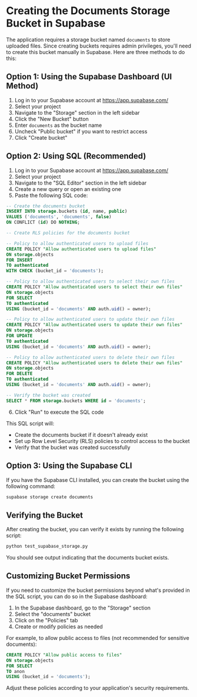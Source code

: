# Creating the Documents Storage Bucket in Supabase

The application requires a storage bucket named `documents` to store uploaded files. Since creating buckets requires admin privileges, you'll need to create this bucket manually in Supabase. Here are three methods to do this:

## Option 1: Using the Supabase Dashboard (UI Method)

1. Log in to your Supabase account at https://app.supabase.com/
2. Select your project
3. Navigate to the "Storage" section in the left sidebar
4. Click the "New Bucket" button
5. Enter `documents` as the bucket name
6. Uncheck "Public bucket" if you want to restrict access
7. Click "Create bucket"

## Option 2: Using SQL (Recommended)

1. Log in to your Supabase account at https://app.supabase.com/
2. Select your project
3. Navigate to the "SQL Editor" section in the left sidebar
4. Create a new query or open an existing one
5. Paste the following SQL code:

```sql
-- Create the documents bucket
INSERT INTO storage.buckets (id, name, public)
VALUES ('documents', 'documents', false)
ON CONFLICT (id) DO NOTHING;

-- Create RLS policies for the documents bucket

-- Policy to allow authenticated users to upload files
CREATE POLICY "Allow authenticated users to upload files"
ON storage.objects
FOR INSERT
TO authenticated
WITH CHECK (bucket_id = 'documents');

-- Policy to allow authenticated users to select their own files
CREATE POLICY "Allow authenticated users to select their own files"
ON storage.objects
FOR SELECT
TO authenticated
USING (bucket_id = 'documents' AND auth.uid() = owner);

-- Policy to allow authenticated users to update their own files
CREATE POLICY "Allow authenticated users to update their own files"
ON storage.objects
FOR UPDATE
TO authenticated
USING (bucket_id = 'documents' AND auth.uid() = owner);

-- Policy to allow authenticated users to delete their own files
CREATE POLICY "Allow authenticated users to delete their own files"
ON storage.objects
FOR DELETE
TO authenticated
USING (bucket_id = 'documents' AND auth.uid() = owner);

-- Verify the bucket was created
SELECT * FROM storage.buckets WHERE id = 'documents';
```

6. Click "Run" to execute the SQL code

This SQL script will:

- Create the documents bucket if it doesn't already exist
- Set up Row Level Security (RLS) policies to control access to the bucket
- Verify that the bucket was created successfully

## Option 3: Using the Supabase CLI

If you have the Supabase CLI installed, you can create the bucket using the following command:

```bash
supabase storage create documents
```

## Verifying the Bucket

After creating the bucket, you can verify it exists by running the following script:

```bash
python test_supabase_storage.py
```

You should see output indicating that the documents bucket exists.

## Customizing Bucket Permissions

If you need to customize the bucket permissions beyond what's provided in the SQL script, you can do so in the Supabase dashboard:

1. In the Supabase dashboard, go to the "Storage" section
2. Select the "documents" bucket
3. Click on the "Policies" tab
4. Create or modify policies as needed

For example, to allow public access to files (not recommended for sensitive documents):

```sql
CREATE POLICY "Allow public access to files"
ON storage.objects
FOR SELECT
TO anon
USING (bucket_id = 'documents');
```

Adjust these policies according to your application's security requirements.
